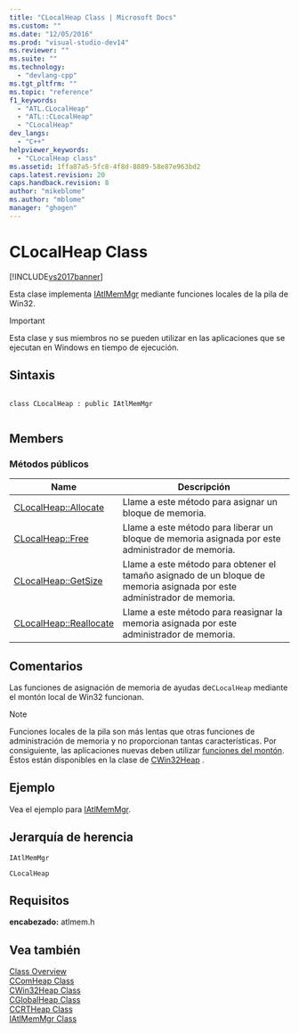 ```yaml
---
title: "CLocalHeap Class | Microsoft Docs"
ms.custom: ""
ms.date: "12/05/2016"
ms.prod: "visual-studio-dev14"
ms.reviewer: ""
ms.suite: ""
ms.technology: 
  - "devlang-cpp"
ms.tgt_pltfrm: ""
ms.topic: "reference"
f1_keywords: 
  - "ATL.CLocalHeap"
  - "ATL::CLocalHeap"
  - "CLocalHeap"
dev_langs: 
  - "C++"
helpviewer_keywords: 
  - "CLocalHeap class"
ms.assetid: 1ffa87a5-5fc8-4f8d-8809-58e87e963bd2
caps.latest.revision: 20
caps.handback.revision: 8
author: "mikeblome"
ms.author: "mblome"
manager: "ghogen"
---
```

# CLocalHeap Class
[!INCLUDE[vs2017banner](../../assembler/inline/includes/vs2017banner.md)]

Esta clase implementa [IAtlMemMgr](../../atl/reference/iatlmemmgr-class.md) mediante funciones locales de la pila de Win32.  
  
> [!IMPORTANT]
>  Esta clase y sus miembros no se pueden utilizar en las aplicaciones que se ejecutan en Windows en tiempo de ejecución.  
  
## Sintaxis  
  
```  
  
class CLocalHeap : public IAtlMemMgr  
  
```  
  
## Members  
  
### Métodos públicos  
  
|Name|Descripción|  
|----------|-----------------|  
|[CLocalHeap::Allocate](../Topic/CLocalHeap::Allocate.md)|Llame a este método para asignar un bloque de memoria.|  
|[CLocalHeap::Free](../Topic/CLocalHeap::Free.md)|Llame a este método para liberar un bloque de memoria asignada por este administrador de memoria.|  
|[CLocalHeap::GetSize](../Topic/CLocalHeap::GetSize.md)|Llame a este método para obtener el tamaño asignado de un bloque de memoria asignada por este administrador de memoria.|  
|[CLocalHeap::Reallocate](../Topic/CLocalHeap::Reallocate.md)|Llame a este método para reasignar la memoria asignada por este administrador de memoria.|  
  
## Comentarios  
 Las funciones de asignación de memoria de ayudas de`CLocalHeap` mediante el montón local de Win32 funcionan.  
  
> [!NOTE]
>  Funciones locales de la pila son más lentas que otras funciones de administración de memoria y no proporcionan tantas características.  Por consiguiente, las aplicaciones nuevas deben utilizar [funciones del montón](http://msdn.microsoft.com/library/windows/desktop/aa366711).  Éstos están disponibles en la clase de [CWin32Heap](../../atl/reference/cwin32heap-class.md) .  
  
## Ejemplo  
 Vea el ejemplo para [IAtlMemMgr](../../atl/reference/iatlmemmgr-class.md).  
  
## Jerarquía de herencia  
 `IAtlMemMgr`  
  
 `CLocalHeap`  
  
## Requisitos  
 **encabezado:** atlmem.h  
  
## Vea también  
 [Class Overview](../../atl/atl-class-overview.md)   
 [CComHeap Class](../../atl/reference/ccomheap-class.md)   
 [CWin32Heap Class](../../atl/reference/cwin32heap-class.md)   
 [CGlobalHeap Class](../../atl/reference/cglobalheap-class.md)   
 [CCRTHeap Class](../../atl/reference/ccrtheap-class.md)   
 [IAtlMemMgr Class](../../atl/reference/iatlmemmgr-class.md)